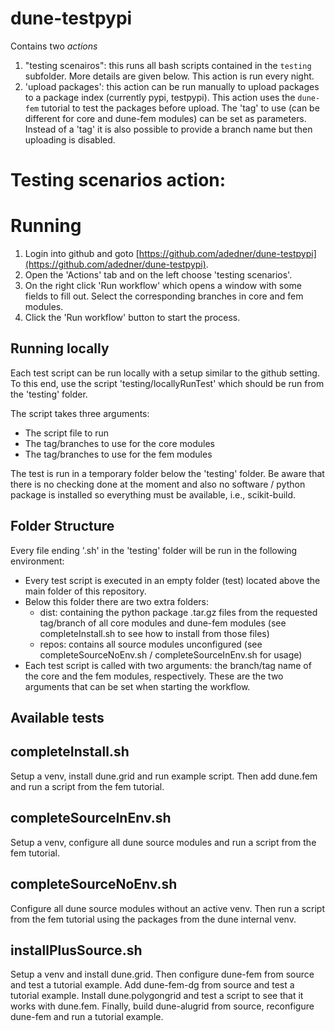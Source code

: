 # dune-testpypi

Contains two _actions_

1. "testing scenairos": this runs all bash scripts contained in the
   `testing` subfolder. More details are given below.
   This action is run every night.
2. 'upload packages': this action can be run manually to upload packages to
   a package index (currently pypi, testpypi). This action uses the
   `dune-fem` tutorial to test the packages before upload. The 'tag' to use
   (can be different for core and dune-fem modules) can be set as
   parameters. Instead of a 'tag' it is also possible to provide a branch
   name but then uploading is disabled.

# Testing scenarios action:

Running
=======

1. Login into github and goto [https://github.com/adedner/dune-testpypi](https://github.com/adedner/dune-testpypi).
2. Open the 'Actions' tab and on the left choose 'testing scenarios'.
3. On the right click 'Run workflow' which opens a window with some fields to
fill out. Select the corresponding branches in core and fem modules.
4. Click the 'Run workflow' button to start the process.

Running locally
---------------
Each test script can be run locally with a setup similar to the github setting.
To this end, use the script 'testing/locallyRunTest' which should be run from the 'testing' folder.

The script takes three arguments:
- The script file to run
- The tag/branches to use for the core modules
- The tag/branches to use for the fem modules

The test is run in a temporary folder below the 'testing' folder.
Be aware that there is no checking done at the moment and also no software / python
package is installed so everything must be available, i.e., scikit-build.

Folder Structure
----------------
Every file ending '.sh' in the 'testing' folder will be run in the following environment:
- Every test script is executed in an empty folder (test) located above the
  main folder of this repository.
- Below this folder there are two extra folders:
  - dist: containing the python package .tar.gz files from the requested
    tag/branch of all core modules and dune-fem modules
    (see completeInstall.sh to see how to install from those files)
  - repos: contains all source modules unconfigured
    (see completeSourceNoEnv.sh / completeSourceInEnv.sh for usage)
- Each test script is called with two arguments: the branch/tag name of the
  core and the fem modules, respectively. These are the two arguments that
  can be set when starting the workflow.


Available tests
---------------

completeInstall.sh
-------------------
Setup a venv, install dune.grid and run example script.
Then add dune.fem and run a script from the fem tutorial.

completeSourceInEnv.sh
----------------------
Setup a venv, configure all dune source modules and run a script from the fem tutorial.

completeSourceNoEnv.sh
----------------------
Configure all dune source modules without an active venv.
Then run a script from the fem tutorial using the packages from the dune internal venv.

installPlusSource.sh
--------------------
Setup a venv and install dune.grid.
Then configure dune-fem from source and test a tutorial example.
Add dune-fem-dg from source and test a tutorial example.
Install dune.polygongrid and test a script to see that it works with dune.fem.
Finally, build dune-alugrid from source, reconfigure dune-fem and run a tutorial example.

